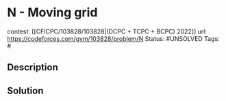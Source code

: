 # N - Moving grid

contest: [[CFICPC/103828/103828|(DCPC + TCPC + BCPC) 2022]]
url: https://codeforces.com/gym/103828/problem/N
Status: #UNSOLVED
Tags: #

## Description

## Solution

